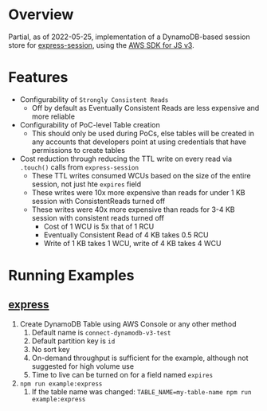 # Overview

Partial, as of 2022-05-25, implementation of a DynamoDB-based session store for [express-session](https://www.npmjs.com/package/express-session), using the [AWS SDK for JS v3](https://github.com/aws/aws-sdk-js-v3).

# Features

- Configurability of `Strongly Consistent Reads`
  - Off by default as Eventually Consistent Reads are less expensive and more reliable
- Configurability of PoC-level Table creation
  - This should only be used during PoCs, else tables will be created in any accounts that developers point at using credentials that have permissions to create tables
- Cost reduction through reducing the TTL write on every read via `.touch()` calls from `express-session`
  - These TTL writes consumed WCUs based on the size of the entire session, not just hte `expires` field
  - These writes were 10x more expensive than reads for under 1 KB session with ConsistentReads turned off
  - These writes were 40x more expensive than reads for 3-4 KB session with consistent reads turned off
    - Cost of 1 WCU is 5x that of 1 RCU
    - Eventually Consistent Read of 4 KB takes 0.5 RCU
    - Write of 1 KB takes 1 WCU, write of 4 KB takes 4 WCU

# Running Examples

## [express](./examples/express)

1. Create DynamoDB Table using AWS Console or any other method
   1. Default name is `connect-dynamodb-v3-test`
   2. Default partition key is `id`
   3. No sort key
   5. On-demand throughput is sufficient for the example, although not suggested for high volume use
   6. Time to live can be turned on for a field named `expires`
2. `npm run example:express`
   1. If the table name was changed: `TABLE_NAME=my-table-name npm run example:express`
